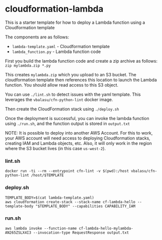# cloudformation-lambda

This is a starter template for how to deploy a Lambda function using a Cloudformation template

The components are as follows:

- `lambda-template.yaml` - Cloudformation template
- `lambda_function.py` - Lambda function code

First you build the lambda function code and create a zip archive as follows: `zip mylambda.zip *.py`

This creates `mylambda.zip` which you upload to an S3 bucket. The cloudformation template then references this location to launch the Lambda function. You should allow read access to this S3 object.

You can use `./lint.sh` to detect issues with the yaml template. This leverages the `vbalasu/cfn-python-lint` docker image.

Then create the CloudFormation stack using `./deploy.sh`

Once the deployment is successful, you can invoke the lambda function using `./run.sh`, and the function output is stored in `output.txt`


NOTE: It is possible to deploy into another AWS Account. For this to work, your AWS account will need access to deploying Cloudformation stacks, creating IAM and Lambda objects, etc. Also, it will only work in the region where the S3 bucket lives (in this case `us-west-2`). 

### lint.sh

```
docker run -ti --rm --entrypoint cfn-lint -v $(pwd):/host vbalasu/cfn-python-lint /host/$TEMPLATE
```

### deploy.sh

```
TEMPLATE_BODY=$(cat lambda-template.yaml)
aws cloudformation create-stack --stack-name cf-lambda-hello --template-body "$TEMPLATE_BODY" --capabilities CAPABILITY_IAM
```

### run.sh

```
aws lambda invoke --function-name cf-lambda-hello-mylambda-AN265ZSLX4I3 --invocation-type RequestResponse output.txt
```
